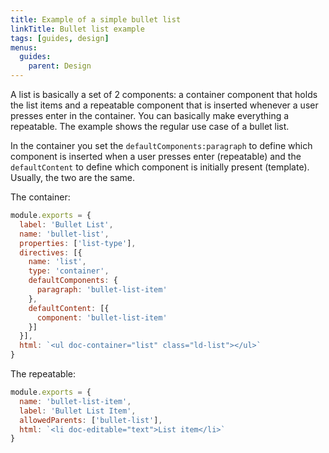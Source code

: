 ```yaml
---
title: Example of a simple bullet list
linkTitle: Bullet list example
tags: [guides, design]
menus:
  guides:
    parent: Design
---
```


A list is basically a set of 2 components: a container component that holds the list items and a repeatable component that is inserted whenever a user presses enter in the container. You can basically make everything a repeatable. The example shows the regular use case of a bullet list.

In the container you set the `defaultComponents:paragraph` to define which component is inserted when a user presses enter (repeatable) and the `defaultContent` to define which component is initially present (template). Usually, the two are the same.

The container:
```js
module.exports = {
  label: 'Bullet List',
  name: 'bullet-list',
  properties: ['list-type'],
  directives: [{
    name: 'list',
    type: 'container',
    defaultComponents: {
      paragraph: 'bullet-list-item'
    },
    defaultContent: [{
      component: 'bullet-list-item'
    }]
  }],
  html: `<ul doc-container="list" class="ld-list"></ul>`
}
```

The repeatable:
```js
module.exports = {
  name: 'bullet-list-item',
  label: 'Bullet List Item',
  allowedParents: ['bullet-list'],
  html: `<li doc-editable="text">List item</li>`
}
```
